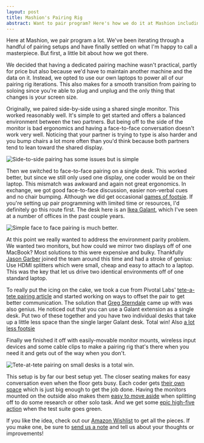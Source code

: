 ```yaml
---
layout: post
title: Mashion's Pairing Rig
abstract: Want to pair program? Here's how we do it at Mashion including all of our different experiments and what you'll need to buy to set it up for yourself.
---
```


Here at Mashion, we pair program a lot. We've been iterating through a handful of pairing setups and have finally settled on what I'm happy to call a masterpiece. But first, a little bit about how we got there.

We decided that having a dedicated pairing machine wasn't practical, partly for price but also because we'd have to maintain another machine and the data on it. Instead, we opted to use our own laptops to power all of our pairing rig iterations. This also makes for a smooth transition from pairing to soloing since you're able to plug and unplug and the only thing that changes is your screen size.

Originally, we paired side-by-side using a shared single monitor. This worked reasonably well. It's simple to get started and offers a balanced environment between the two partners. But being off to the side of the monitor is bad ergonomics and having a face-to-face conversation doesn't work very well. Noticing that your partner is trying to type is also harder and you bump chairs a lot more often than you'd think because both partners tend to lean toward the shared display.

![Side-to-side pairing has some issues but is simple](http://f.cl.ly/items/3j340r0p0R1t3T1R2a06/IMG_9963.jpg)

Then we switched to face-to-face pairing on a single desk. This worked better, but since we still only used one display, one coder would be on their laptop. This mismatch was awkward and again not great ergonomics. In exchange, we got good face-to-face discussion, easier non-verbal cues and no chair bumping. Although we did get occasional [games of footsie](http://www.flickr.com/photos/schapht/7640998898/in/set-72157630737977714). If you're setting up pair programming with limited time or resources, I'd definitely go this route first. The desk here is an [Ikea Galant](http://www.ikea.com/us/en/catalog/products/S29806818/#/S19852113), which I've seen at a number of offices in the past couple years.

![Simple face to face pairing is much better.](http://f.cl.ly/items/3y0c1y1k3M04332f3b00/IMG_9970.jpg)

At this point we really wanted to address the environment parity problem. We wanted two monitors, but how could we mirror two displays off of one MacBook? Most solutions to this were expensive and bulky. Thankfully [Jason Garber](http://jasongarber.com/) joined the team around this time and had a stroke of genius: Use HDMI splitters which were small, cheap and easy to attach to a laptop. This was the key that let us drive two identical environments off of one standard laptop.

To really put the icing on the cake, we took a cue from Pivotal Labs' [tete-a-tete pairing article](http://pivotallabs.com/users/jsusser/blog/articles/1505-pairing-tete-a-tete) and started working on ways to offset the pair to get better communication. The solution that [Greg Sterndale](http://gregsterndale.com/) came up with was also genius. He noticed out that you can use a Galant extension as a single desk. Put two of these together and you have two individual desks that take up a little less space than the single larger Galant desk. Total win! Also [a lot less footsie](http://www.flickr.com/photos/schapht/7641008704/in/set-72157630737977714/)

Finally we finished it off with easily-movable monitor mounts, wireless input devices and some cable clips to make a pairing rig that's there when you need it and gets out of the way when you don't.

![Tete-at-tete pairing on small desks is a total win.](http://f.cl.ly/items/0a0W2S3g3T2f1T2J2G25/IMG_9974.jpg)


This setup is by far our best setup yet. The closer seating makes for easy conversation even when the floor gets busy. Each coder gets [their own space](http://www.flickr.com/photos/schapht/7641013494/in/set-72157630737977714/) which is just big enough to get the job done. Having the monitors mounted on the outside also makes them [easy to move aside](http://www.flickr.com/photos/schapht/7641005226/in/set-72157630737977714/) when splitting off to do some research or other solo task. And we get some [epic high-five action](http://www.flickr.com/photos/schapht/7641012396/in/set-72157630737977714/) when the test suite goes green.

If you like the idea, check out our [Amazon Wishlist](http://www.amazon.com/gp/registry/wishlist/3QE883URUTEEE/?ie=UTF8&camp=1789&creative=390957&linkCode=ur2&tag=mall0a-20) to get all the pieces. If you make one, be sure to [send us a note](http://twitter.com/mashionllc) and tell us about your thoughts or improvements!

<img src="https://www.assoc-amazon.com/e/ir?t=mall0a-20&amp;l=ur2&amp;o=1" width="1" height="1" border="0" alt="" style="border:none !important; margin:0px !important;" />

